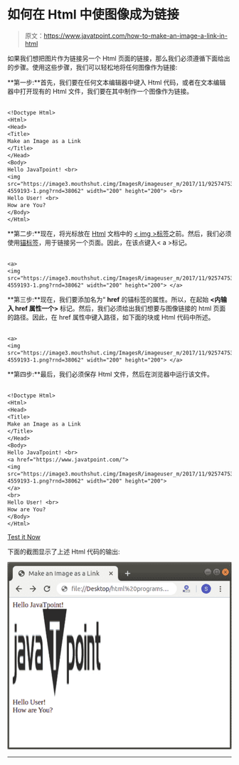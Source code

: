 # 如何在 Html 中使图像成为链接

> 原文：<https://www.javatpoint.com/how-to-make-an-image-a-link-in-html>

如果我们想把图片作为链接另一个 Html 页面的链接，那么我们必须遵循下面给出的步骤。使用这些步骤，我们可以轻松地将任何图像作为链接:

**第一步:**首先，我们要在任何文本编辑器中键入 Html 代码，或者在文本编辑器中打开现有的 Html 文件，我们要在其中制作一个图像作为链接。

```

<!Doctype Html>
<Html>   
<Head>    
<Title>   
Make an Image as a Link
</Title>
</Head>
<Body> 
Hello JavaTpoint! <br>
<img src="https://image3.mouthshut.cimg/ImagesR/imageuser_m/2017/11/925747536-4559193-1.png?rnd=38062" width="200" height="200"> <br>
Hello User! <br>
How are You?  
</Body>
</Html>

```

**第二步:**现在，将光标放在 [Html](https://www.javatpoint.com/html-tutorial) 文档中的 [< img >标签](https://www.javatpoint.com/html-image)之前。然后，我们必须使用[锚标签](https://www.javatpoint.com/html-anchor)，用于链接另一个页面。因此，在该点键入< a >标记。

```

<a>
<img src="https://image3.mouthshut.cimg/ImagesR/imageuser_m/2017/11/925747536-4559193-1.png?rnd=38062" width="200" height="200"> </a>

```

**第三步:**现在，我们要添加名为“ **href** 的锚标签的属性。所以，在起始 **<内输入 **href** 属性一个>** 标记。然后，我们必须给出我们想要与图像链接的 html 页面的路径。因此，在 href 属性中键入路径，如下面的块或 Html 代码中所述。

```

<a>
<img src="https://image3.mouthshut.cimg/ImagesR/imageuser_m/2017/11/925747536-4559193-1.png?rnd=38062" width="200" height="200"> </a>

```

**第四步:**最后，我们必须保存 Html 文件，然后在浏览器中运行该文件。

```

<!Doctype Html>
<Html>   
<Head>    
<Title>   
Make an Image as a Link
</Title>
</Head>
<Body> 
Hello JavaTpoint! <br>
<a href="https://www.javatpoint.com/">
<img src="https://image3.mouthshut.cimg/ImagesR/imageuser_m/2017/11/925747536-4559193-1.png?rnd=38062" width="200" height="200"> 
</a>
<br>
Hello User! <br>
How are You?  
</Body>
</Html>

```

[Test it Now](https://www.javatpoint.com/oprweb/test.jsp?filename=How-to-make-an-Image-a-Link-in-Html-1)

下面的截图显示了上述 Html 代码的输出:

![How to make an Image a Link in Html](img/34b90001b4bc66e017e5ce86af1123e7.png)

* * *
